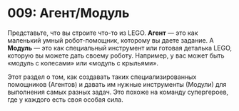 # 009: Агент/Модуль

Представьте, что вы строите что-то из LEGO. **Агент** — это как маленький умный робот-помощник, которому вы даете задание. А **Модуль** — это как специальный инструмент или готовая деталька LEGO, которую вы можете дать своему роботу. Например, у вас может быть «модуль с колесами» или «модуль с крыльями».

Этот раздел о том, как создавать таких специализированных помощников (Агентов) и давать им нужные инструменты (Модули) для выполнения самых разных задач. Это похоже на команду супергероев, где у каждого есть своя особая сила.